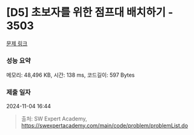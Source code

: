 # [D5] 초보자를 위한 점프대 배치하기 - 3503 

[문제 링크](https://swexpertacademy.com/main/code/problem/problemDetail.do?contestProbId=AWGsV8IaAXsDFAVW) 

### 성능 요약

메모리: 48,496 KB, 시간: 138 ms, 코드길이: 597 Bytes

### 제출 일자

2024-11-04 16:44



> 출처: SW Expert Academy, https://swexpertacademy.com/main/code/problem/problemList.do